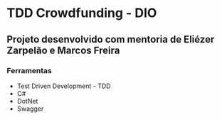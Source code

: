 # TDD Crowdfunding - DIO

## Projeto desenvolvido com mentoria de Eliézer Zarpelão e Marcos Freira


### Ferramentas
* Test Driven Development - TDD
* C#
* DotNet
* Swagger
